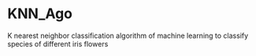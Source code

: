 # KNN_Ago
K nearest neighbor classification algorithm of machine learning to classify species of different iris flowers

